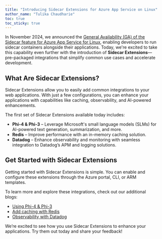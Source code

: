 ```yaml
---
title: "Introducing Sidecar Extensions for Azure App Service on Linux"
author_name: "Tulika Chaudharie"
toc: true
toc_sticky: true
---
```


In November 2024, we announced the [General Availability (GA) of the Sidecar feature for Azure App Service for Linux](https://techcommunity.microsoft.com/blog/appsonazureblog/announcing-the-general-availability-of-sidecar-extensibility-in-azure-app-servic/4267985), enabling developers to run sidecar containers alongside their applications. Today, we're excited to take this capability even further with the introduction of **Sidecar Extensions**—pre-packaged integrations that simplify common use cases and accelerate development.  

## What Are Sidecar Extensions?  

Sidecar Extensions allow you to easily add common integrations to your web applications. With just a few configurations, you can enhance your applications with capabilities like caching, observability, and AI-powered enhancements.  

The first set of Sidecar Extensions available today includes:  

- **Phi-4 & Phi-3** – Leverage Microsoft's small language models (SLMs) for AI-powered text generation, summarization, and more.  
- **Redis** – Improve performance with an in-memory caching solution.  
- **Datadog** – Enhance observability and monitoring with seamless integration to Datadog’s APM and logging solutions.  

## Get Started with Sidecar Extensions  

Getting started with Sidecar Extensions is simple. You can enable and configure these extensions through the Azure portal, CLI, or ARM templates.  

To learn more and explore these integrations, check out our additional blogs:  
- [Using Phi-4 & Phi-3]({{site.baseurl}}/2025/03/19/phi-sidecar-extension.html)
- [Add caching with Redis]({{site.baseurl}}/2025/03/19/redis-sidecar-extension.html)
- [Observability with Datadog]({{site.baseurl}}/2025/03/19/datadog-sidecar-extension.html)

We’re excited to see how you use Sidecar Extensions to enhance your applications. Try them out today and share your feedback!  
